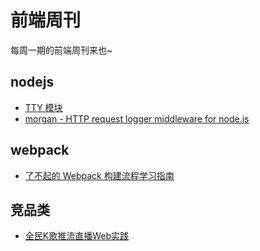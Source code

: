 # 前端周刊
每周一期的前端周刊来也~

## nodejs

* [TTY 模块](https://blog.csdn.net/chy555chy/article/details/52711510)
* [morgan - HTTP request logger middleware for node.js](https://github.com/expressjs/morgan)

## webpack

* [了不起的 Webpack 构建流程学习指南](https://xie.infoq.cn/article/54882da91591f54c72bdda2ec)


## 竞品类

* [全民K歌推流直播Web实践](https://mp.weixin.qq.com/s/NjU0OqWxelM2eTJfg66W4Q)
